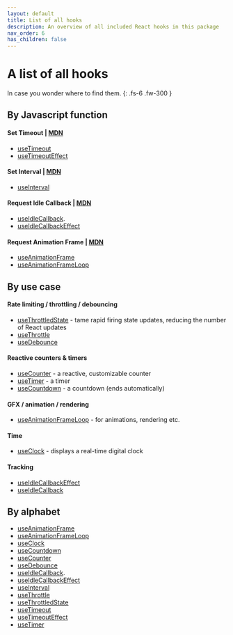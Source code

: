 ```yaml
---
layout: default
title: List of all hooks
description: An overview of all included React hooks in this package
nav_order: 6
has_children: false
---
```


# A list of all hooks

In case you wonder where to find them.
{: .fs-6 .fw-300 }

## By Javascript function

#### Set Timeout | [MDN][timeout-mdn]
- [useTimeout](/react-timing-hooks/callbacks/useTimeout.html)
- [useTimeoutEffect](/react-timing-hooks/effects/useTimeoutEffect.html)

#### Set Interval | [MDN][interval-mdn]
- [useInterval](/react-timing-hooks/loops-and-intervals/useInterval.html)

#### Request Idle Callback | [MDN][idle-cb-mdn]
- [useIdleCallback](/react-timing-hooks/callbacks/useIdleCallback.html).
- [useIdleCallbackEffect](/react-timing-hooks/effects/useIdleCallbackEffect.html)

#### Request Animation Frame | [MDN][raf-mdn]
- [useAnimationFrame](/react-timing-hooks/callbacks/useAnimationFrame.html)
- [useAnimationFrameLoop](/react-timing-hooks/loops-and-intervals/useAnimationFrameLoop.html)

## By use case

#### Rate limiting / throttling / debouncing
- [useThrottledState](/react-timing-hooks/state/useThrottledState.html) - tame rapid firing state updates, reducing the number of React updates
- [useThrottle](/react-timing-hooks/callbacks/useThrottle.html)
- [useDebounce](/react-timing-hooks/callbacks/useDebounce.html)

#### Reactive counters & timers
- [useCounter](/react-timing-hooks/loops-and-intervals/useCounter.html) - a reactive, customizable counter
- [useTimer](/react-timing-hooks/loops-and-intervals/useTimer.html) - a timer
- [useCountdown](/react-timing-hooks/loops-and-intervals/useCountdown.html) - a countdown (ends automatically)

#### GFX / animation /  rendering
- [useAnimationFrameLoop](/react-timing-hooks/loops-and-intervals/useAnimationFrameLoop.html) - for animations, rendering etc.

#### Time
- [useClock](/react-timing-hooks/loops-and-intervals/useClock.html) - displays a real-time digital clock

#### Tracking
- [useIdleCallbackEffect](/react-timing-hooks/effects/useIdleCallbackEffect.html)
- [useIdleCallback](/react-timing-hooks/callbacks/useIdleCallback.html)


## By alphabet

- [useAnimationFrame](/react-timing-hooks/callbacks/useAnimationFrame.html)
- [useAnimationFrameLoop](/react-timing-hooks/loops-and-intervals/useAnimationFrameLoop.html)
- [useClock](/react-timing-hooks/loops-and-intervals/useClock.html)
- [useCountdown](/react-timing-hooks/loops-and-intervals/useCountdown.html) 
- [useCounter](/react-timing-hooks/loops-and-intervals/useCounter.html)
- [useDebounce](/react-timing-hooks/callbacks/useDebounce.html)
- [useIdleCallback](/react-timing-hooks/callbacks/useIdleCallback.html).
- [useIdleCallbackEffect](/react-timing-hooks/effects/useIdleCallbackEffect.html)
- [useInterval](/react-timing-hooks/loops-and-intervals/useInterval.html)
- [useThrottle](/react-timing-hooks/callbacks/useThrottle.html)
- [useThrottledState](/react-timing-hooks/state/useThrottledState.html)
- [useTimeout](/react-timing-hooks/callbacks/useTimeout.html)
- [useTimeoutEffect](/react-timing-hooks/effects/useTimeoutEffect.html)
- [useTimer](/react-timing-hooks/loops-and-intervals/useTimer.html)


[interval-mdn]: https://developer.mozilla.org/en-US/docs/Web/API/setInterval
[timeout-mdn]: https://developer.mozilla.org/en-US/docs/Web/API/setTimeout
[idle-cb-mdn]: https://developer.mozilla.org/en-US/docs/Web/API/Window/requestIdleCallback
[raf-mdn]: https://developer.mozilla.org/en-US/docs/Web/API/window/requestAnimationFrame